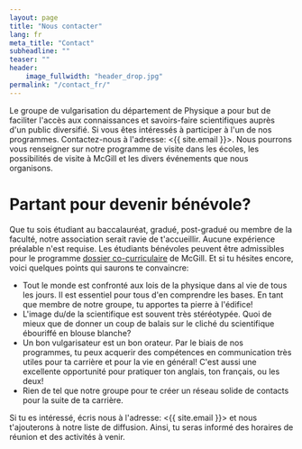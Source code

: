 ```yaml
---
layout: page
title: "Nous contacter"
lang: fr
meta_title: "Contact"
subheadline: ""
teaser: ""
header:
    image_fullwidth: "header_drop.jpg"
permalink: "/contact_fr/"
---
```


Le groupe de vulgarisation du département de Physique a pour but de faciliter l'accès aux connaissances et savoirs-faire scientifiques auprès d'un public diversifié.
Si vous êtes intéressés à participer à l'un de nos programmes. Contactez-nous à l'adresse: <{{ site.email }}>. Nous pourrons vous renseigner sur notre programme de visite dans les écoles, les possibilités de visite à McGill et les divers événements que nous organisons.   

# Partant pour devenir bénévole?

Que tu sois étudiant au baccalauréat, gradué, post-gradué ou membre de la faculté, notre association serait ravie de t'accueillir. Aucune expérience préalable n'est requise.  Les étudiants bénévoles peuvent être admissibles pour le programme [dossier co-curriculaire](https://www.mcgill.ca/involvement/ccr) de McGill. Et si tu hésites encore, voici quelques points qui saurons te convaincre:
- Tout le monde est confronté aux lois de la physique dans al vie de tous les jours. Il est essentiel pour tous d'en comprendre les bases. En tant que membre de notre groupe, tu apportes ta pierre à l'édifice!
- L'image du/de la scientifique est souvent très stéréotypée. Quoi de mieux que de donner un coup de balais sur le cliché du scientifique ébouriffé en blouse blanche?
- Un bon vulgarisateur est un bon orateur. Par le biais de nos programmes, tu peux acquerir des compétences en communication très utiles pour ta carrière et pour la vie en général! C'est aussi une excellente opportunité pour pratiquer ton anglais, ton français, ou les deux!
- Rien de tel que notre groupe pour te créer un réseau solide de contacts pour la suite de ta carrière.

Si tu es intéressé, écris nous à l'adresse: <{{ site.email }}> et nous t'ajouterons à notre liste de diffusion. Ainsi, tu seras informé des horaires de réunion et des activités à venir.
